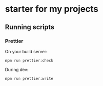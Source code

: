 # starter for my projects

## Running scripts

### Prettier

On your build server:

``` npm run prettier:check  ```

During dev:

```npm run prettier:write```

